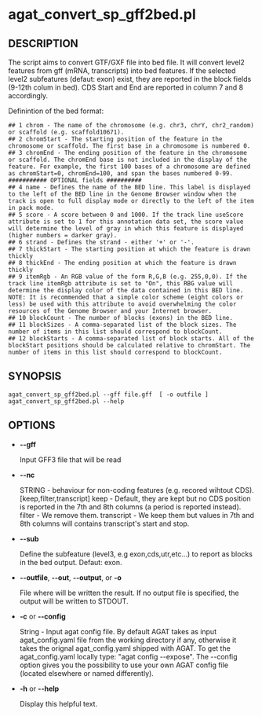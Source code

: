 # agat\_convert\_sp\_gff2bed.pl

## DESCRIPTION

The script aims to convert GTF/GXF file into bed file.
It will convert level2 features from gff (mRNA, transcripts) into bed features.
If the selected level2 subfeatures (defaut: exon) exist, they are reported
in the block fields (9-12th colum in bed). CDS Start and End are reported in column
7 and 8 accordingly.

Definintion of the bed format: 
```
## 1 chrom - The name of the chromosome (e.g. chr3, chrY, chr2_random) or scaffold (e.g. scaffold10671).  
## 2 chromStart - The starting position of the feature in the chromosome or scaffold. The first base in a chromosome is numbered 0.  
## 3 chromEnd - The ending position of the feature in the chromosome or scaffold. The chromEnd base is not included in the display of the feature. For example, the first 100 bases of a chromosome are defined as chromStart=0, chromEnd=100, and span the bases numbered 0-99.  
########### OPTIONAL fields ##########  
## 4 name - Defines the name of the BED line. This label is displayed to the left of the BED line in the Genome Browser window when the track is open to full display mode or directly to the left of the item in pack mode.  
## 5 score - A score between 0 and 1000. If the track line useScore attribute is set to 1 for this annotation data set, the score value will determine the level of gray in which this feature is displayed (higher numbers = darker gray).  
## 6 strand - Defines the strand - either '+' or '-'.  
## 7 thickStart - The starting position at which the feature is drawn thickly  
## 8 thickEnd - The ending position at which the feature is drawn thickly  
## 9 itemRgb - An RGB value of the form R,G,B (e.g. 255,0,0). If the track line itemRgb attribute is set to "On", this RBG value will determine the display color of the data contained in this BED line. NOTE: It is recommended that a simple color scheme (eight colors or less) be used with this attribute to avoid overwhelming the color resources of the Genome Browser and your Internet browser.  
## 10 blockCount - The number of blocks (exons) in the BED line.  
## 11 blockSizes - A comma-separated list of the block sizes. The number of items in this list should correspond to blockCount.  
## 12 blockStarts - A comma-separated list of block starts. All of the blockStart positions should be calculated relative to chromStart. The number of items in this list should correspond to blockCount.  
```

## SYNOPSIS

```
agat_convert_sp_gff2bed.pl --gff file.gff  [ -o outfile ]
agat_convert_sp_gff2bed.pl --help
```

## OPTIONS

- **--gff**

    Input GFF3 file that will be read

- **--nc**

    STRING - behaviour for non-coding features (e.g. recored wihtout CDS). [keep,filter,transcript]
    keep - Default, they are kept but no CDS position is reported in the 7th and 8th columns (a period is reported instead).
    filter - We remove them.
    transcript - We keep them but values in 7th and 8th columns will contains transcript's start and stop.

- **--sub**

    Define the subfeature (level3, e.g exon,cds,utr,etc...) to report as blocks in the bed output.
    Defaut: exon.

- **--outfile**, **--out**, **--output**, or **-o**

    File where will be written the result. If no output file is specified, the output will be written to STDOUT.

- **-c** or **--config**

    String - Input agat config file. By default AGAT takes as input agat_config.yaml file from the working directory if any,
    otherwise it takes the orignal agat_config.yaml shipped with AGAT. To get the agat_config.yaml locally type: "agat config --expose".
    The --config option gives you the possibility to use your own AGAT config file (located elsewhere or named differently).

- **-h** or **--help**

    Display this helpful text.

